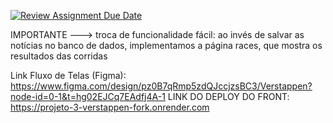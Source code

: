 [![Review Assignment Due Date](https://classroom.github.com/assets/deadline-readme-button-22041afd0340ce965d47ae6ef1cefeee28c7c493a6346c4f15d667ab976d596c.svg)](https://classroom.github.com/a/jLW-plfN)

IMPORTANTE ---> troca de funcionalidade fácil: ao invés de salvar as notícias no banco de dados, implementamos a
página races, que mostra os resultados das corridas

Link Fluxo de Telas (Figma): https://www.figma.com/design/pz0B7qRmp5zdQJccjzsBC3/Verstappen?node-id=0-1&t=hg02EJCq7EAdfj4A-1
LINK DO DEPLOY DO FRONT: https://projeto-3-verstappen-fork.onrender.com
